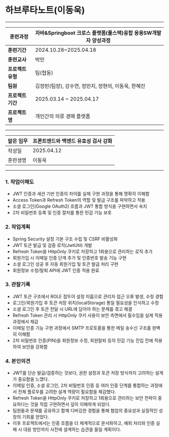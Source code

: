 # 하브루타노트(이동욱)

---

| **훈련과정** | 자바&Springboot 크로스 플랫폼(풀스택)융합 응용SW개발자 양성과정 |
| --- | --- |
| **훈련기간**    | 2024.10.28~2025.04.18 |
| **훈련교사**    | 박민 |
| **프로젝트 유형** | 팀(협동) |
| **팀원**      | 김정빈(팀장), 강수연, 정민지, 정현의, 이동욱, 한혜진 |
| **프로젝트 기간** | 2025.03.14 ~ 2025.04.17 |
| **프로젝트명**   | 개인간의 의류 경매 플랫폼 |

---

| 맡은 임무 | 프론트엔드와 백엔드 유효성 검사 강화 |
| --- | --- |
| 작성일   | 2025.04.12 |
| 훈련생명  | 이동욱 |

---

### 1. 작업이해도

- JWT 인증과 세션 기반 인증의 차이를 실제 구현 과정을 통해 명확히 이해함
- Access Token과 Refresh Token의 역할 및 발급 구조를 파악하고 적용
- 소셜 로그인(Google OAuth2) 흐름과 JWT 통합 방식을 구현하면서 숙지
- 2차 비밀번호 등록 및 인증 절차를 통한 민감 기능 보호 

### 2. 작업계획

- Spring Security 설정 기본 구조 수립 및 CSRF 비활성화
- JWT 토큰 발급 및 검증 로직(JwtUtil) 개발
- Refresh Token을 HttpOnly 쿠키로 저장하고 1회용으로 관리하는 로직 추가
- 회원가입 시 이메일 인증 단계 추가 및 인증번호 발송 기능 구현
- 소셜 로그인 성공 후 자동 회원가입 및 토큰 발급 처리 구현
- 회원정보 수정/탈퇴 API에 JWT 인증 적용 완료

### 3. 관찰기록

- JWT 토큰 구조에서 ROLE 접두어 설정 미흡으로 관리자 접근 오류 발생, 수정 경험
- 로그인/회원가입 후 토큰 저장 위치(localStorage) 통일 필요성을 인식하고 수정
- 소셜 로그인 후 토큰 전달 시 URL에 담아야 하는 문제를 겪고 해결
- Refresh Token 관리 시 HttpOnly 쿠키 사용이 보안 측면에서 필수임을 실제 적용 과정에서 체감
- 이메일 인증 기능 구현 과정에서 SMTP 프로토콜을 통한 메일 송수신 구조를 완벽히 이해함
- 2차 비밀번호 인증(PIN)을 회원정보 수정, 회원탈퇴 등의 민감 기능 진입 전에 적용하여 보안을 강화함

### 4. 본인의견

- JWT를 단순 발급/검증하는 것보다, 권한 설정과 토큰 저장 방식까지 고려하는 설계가 중요함을 느꼈다.
- 이메일 인증, 소셜 로그인, 2차 비밀번호 인증 등 여러 인증 단계를 통합하는 과정에서 전체 플로우를 고려한 설계 역량이 필요함을 체감했다.
- Refresh Token을 HttpOnly 쿠키로 저장하고 1회용으로 관리하는 보안 전략이 중요하다는 것을 직접 구현하면서 깊이 이해하게 되었다.
- 팀원들과 문제를 공유하고 함께 디버깅한 경험을 통해 협업의 중요성과 실질적인 성장의 기회를 얻었다.
- 이후 프로젝트에서는 인증 흐름을 더 체계적으로 문서화하고, 예외 처리와 인증 실패 시 대응 방안까지 사전에 설계하는 습관을 들일 계획이다.
